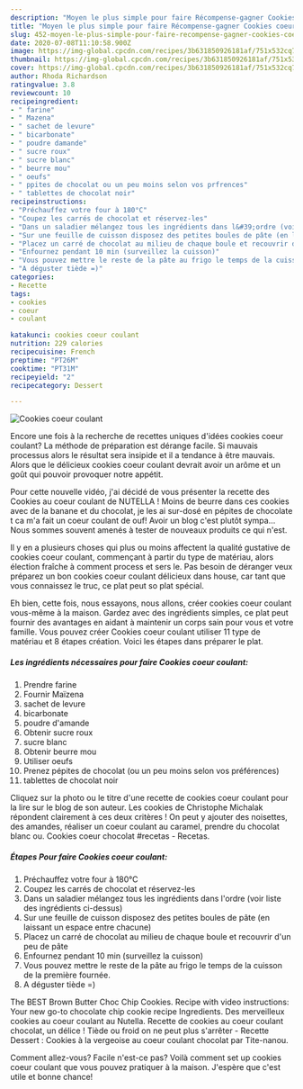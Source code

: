 ```yaml
---
description: "Moyen le plus simple pour faire Récompense-gagner Cookies coeur coulant"
title: "Moyen le plus simple pour faire Récompense-gagner Cookies coeur coulant"
slug: 452-moyen-le-plus-simple-pour-faire-recompense-gagner-cookies-coeur-coulant
date: 2020-07-08T11:10:58.900Z
image: https://img-global.cpcdn.com/recipes/3b631850926181af/751x532cq70/cookies-coeur-coulant-photo-principale-de-la-recette.jpg
thumbnail: https://img-global.cpcdn.com/recipes/3b631850926181af/751x532cq70/cookies-coeur-coulant-photo-principale-de-la-recette.jpg
cover: https://img-global.cpcdn.com/recipes/3b631850926181af/751x532cq70/cookies-coeur-coulant-photo-principale-de-la-recette.jpg
author: Rhoda Richardson
ratingvalue: 3.8
reviewcount: 10
recipeingredient:
- " farine"
- " Mazena"
- " sachet de levure"
- " bicarbonate"
- " poudre damande"
- " sucre roux"
- " sucre blanc"
- " beurre mou"
- " oeufs"
- " ppites de chocolat ou un peu moins selon vos prfrences"
- " tablettes de chocolat noir"
recipeinstructions:
- "Préchauffez votre four à 180°C"
- "Coupez les carrés de chocolat et réservez-les"
- "Dans un saladier mélangez tous les ingrédients dans l&#39;ordre (voir liste des ingrédients ci-dessus)"
- "Sur une feuille de cuisson disposez des petites boules de pâte (en laissant un espace entre chacune)"
- "Placez un carré de chocolat au milieu de chaque boule et recouvrir d&#39;un peu de pâte"
- "Enfournez pendant 10 min (surveillez la cuisson)"
- "Vous pouvez mettre le reste de la pâte au frigo le temps de la cuisson de la première fournée."
- "A déguster tiède =)"
categories:
- Recette
tags:
- cookies
- coeur
- coulant

katakunci: cookies coeur coulant 
nutrition: 229 calories
recipecuisine: French
preptime: "PT26M"
cooktime: "PT31M"
recipeyield: "2"
recipecategory: Dessert

---
```



![Cookies coeur coulant](https://img-global.cpcdn.com/recipes/3b631850926181af/751x532cq70/cookies-coeur-coulant-photo-principale-de-la-recette.jpg)

Encore une fois à la recherche de recettes uniques d'idées cookies coeur coulant? La méthode de préparation est dérange facile. Si mauvais processus alors le résultat sera insipide et il a tendance à être mauvais. Alors que le délicieux cookies coeur coulant devrait avoir un arôme et un goût qui pouvoir provoquer notre appétit.

Pour cette nouvelle vidéo, j&#39;ai décidé de vous présenter la recette des Cookies au coeur coulant de NUTELLA ! Moins de beurre dans ces cookies avec de la banane et du chocolat, je les ai sur-dosé en pépites de chocolate t ca m&#39;a fait un coeur coulant de ouf! Avoir un blog c&#39;est plutôt sympa… Nous sommes souvent amenés à tester de nouveaux produits ce qui n&#39;est.

Il y en a plusieurs choses qui plus ou moins affectent la qualité gustative de cookies coeur coulant, commençant à partir du type de matériau, alors élection fraîche à comment process et sers le. Pas besoin de déranger veux préparez un bon cookies coeur coulant délicieux dans house, car tant que vous connaissez le truc, ce plat peut so plat spécial.


Eh bien, cette fois, nous essayons, nous allons, créer cookies coeur coulant vous-même à la maison. Gardez avec des ingrédients simples, ce plat peut fournir des avantages en aidant à maintenir un corps sain pour vous et votre famille. Vous pouvez créer Cookies coeur coulant utiliser 11 type de matériau et 8 étapes création. Voici les étapes dans préparer le plat.

<!--inarticleads1-->

##### Les ingrédients nécessaires pour faire Cookies coeur coulant:

1. Prendre  farine
1. Fournir  Maïzena
1.   sachet de levure
1.   bicarbonate
1.   poudre d&#39;amande
1. Obtenir  sucre roux
1.   sucre blanc
1. Obtenir  beurre mou
1. Utiliser  oeufs
1. Prenez  pépites de chocolat (ou un peu moins selon vos préférences)
1.   tablettes de chocolat noir


Cliquez sur la photo ou le titre d&#39;une recette de cookies coeur coulant pour la lire sur le blog de son auteur. Les cookies de Christophe Michalak répondent clairement à ces deux critères ! On peut y ajouter des noisettes, des amandes, réaliser un coeur coulant au caramel, prendre du chocolat blanc ou. Cookies coeur chocolat #recetas - Recetas. 

<!--inarticleads2-->

##### Étapes Pour faire Cookies coeur coulant:

1. Préchauffez votre four à 180°C
1. Coupez les carrés de chocolat et réservez-les
1. Dans un saladier mélangez tous les ingrédients dans l&#39;ordre (voir liste des ingrédients ci-dessus)
1. Sur une feuille de cuisson disposez des petites boules de pâte (en laissant un espace entre chacune)
1. Placez un carré de chocolat au milieu de chaque boule et recouvrir d&#39;un peu de pâte
1. Enfournez pendant 10 min (surveillez la cuisson)
1. Vous pouvez mettre le reste de la pâte au frigo le temps de la cuisson de la première fournée.
1. A déguster tiède =)


The BEST Brown Butter Choc Chip Cookies. Recipe with video instructions: Your new go-to chocolate chip cookie recipe Ingredients. Des merveilleux cookies au coeur coulant au Nutella. Recette de cookies au coeur coulant chocolat, un délice ! Tiède ou froid on ne peut plus s&#39;arrêter - Recette Dessert : Cookies à la vergeoise au coeur coulant chocolat par Tite-nanou. 


Comment allez-vous? Facile n'est-ce pas? Voilà comment set up cookies coeur coulant que vous pouvez pratiquer à la maison. J'espère que c'est utile et bonne chance!
